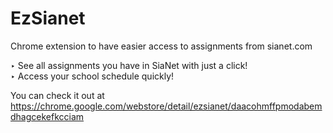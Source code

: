 # EzSianet

Chrome extension to have easier access to assignments from sianet.com

‣ See all assignments you have in SiaNet with just a click!\
‣ Access your school schedule quickly!

You can check it out at <https://chrome.google.com/webstore/detail/ezsianet/daacohmffpmodabemdhagcekefkcciam>

